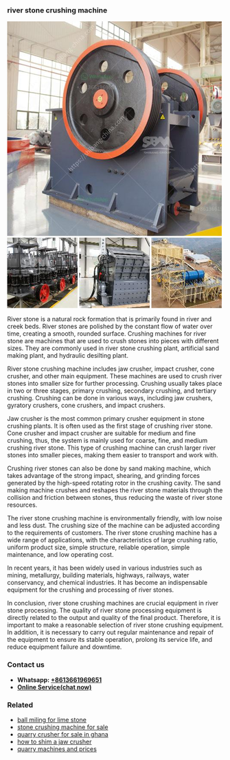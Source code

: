 <h3>river stone crushing machine</h3><img src='1708498268.jpg' alt=''><p>River stone is a natural rock formation that is primarily found in river and creek beds. River stones are polished by the constant flow of water over time, creating a smooth, rounded surface. Crushing machines for river stone are machines that are used to crush stones into pieces with different sizes. They are commonly used in river stone crushing plant, artificial sand making plant, and hydraulic desilting plant.</p><p>River stone crushing machine includes jaw crusher, impact crusher, cone crusher, and other main equipment. These machines are used to crush river stones into smaller size for further processing. Crushing usually takes place in two or three stages, primary crushing, secondary crushing, and tertiary crushing. Crushing can be done in various ways, including jaw crushers, gyratory crushers, cone crushers, and impact crushers.</p><p>Jaw crusher is the most common primary crusher equipment in stone crushing plants. It is often used as the first stage of crushing river stone. Cone crusher and impact crusher are suitable for medium and fine crushing, thus, the system is mainly used for coarse, fine, and medium crushing river stone. This type of crushing machine can crush larger river stones into smaller pieces, making them easier to transport and work with.</p><p>Crushing river stones can also be done by sand making machine, which takes advantage of the strong impact, shearing, and grinding forces generated by the high-speed rotating rotor in the crushing cavity. The sand making machine crushes and reshapes the river stone materials through the collision and friction between stones, thus reducing the waste of river stone resources.</p><p>The river stone crushing machine is environmentally friendly, with low noise and less dust. The crushing size of the machine can be adjusted according to the requirements of customers. The river stone crushing machine has a wide range of applications, with the characteristics of large crushing ratio, uniform product size, simple structure, reliable operation, simple maintenance, and low operating cost.</p><p>In recent years, it has been widely used in various industries such as mining, metallurgy, building materials, highways, railways, water conservancy, and chemical industries. It has become an indispensable equipment for the crushing and processing of river stones.</p><p>In conclusion, river stone crushing machines are crucial equipment in river stone processing. The quality of river stone processing equipment is directly related to the output and quality of the final product. Therefore, it is important to make a reasonable selection of river stone crushing equipment. In addition, it is necessary to carry out regular maintenance and repair of the equipment to ensure its stable operation, prolong its service life, and reduce equipment failure and downtime.</p><h3>Contact us</h3><ul><li><strong>Whatsapp:&nbsp;<a href="https://wa.me/8613661969651">+8613661969651</a></strong></li><li><a href="https://swt.shibang-china.com/?git&amp;zhl&amp;river stone crushing machine"><strong>Online Service(chat now)</strong></a></li></ul><h3>Related</h3><ul><li><a href='ball miling for lime stone.md'>ball miling for lime stone</a></li><li><a href='stone crushing machine for sale.md'>stone crushing machine for sale</a></li><li><a href='quarry crusher for sale in ghana.md'>quarry crusher for sale in ghana</a></li><li><a href='how to shim a jaw crusher.md'>how to shim a jaw crusher</a></li><li><a href='quarry machines and prices.md'>quarry machines and prices</a></li></ul>